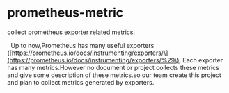 # prometheus-metric

collect prometheus exporter related metrics.

&nbsp;&nbsp;Up to now,Prometheus has many useful exporters \([https://prometheus.io/docs/instrumenting/exporters/\](https://prometheus.io/docs/instrumenting/exporters/%29\), Each exporter has many metrics.However no document or project collects these metrics and  give some description of these metrics.so our team create this project and plan to collect metrics generated by exporters.

